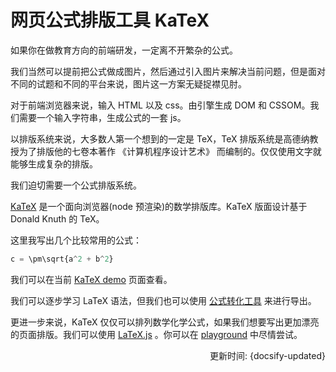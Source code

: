 # 网页公式排版工具 KaTeX

如果你在做教育方向的前端研发，一定离不开繁杂的公式。

我们当然可以提前把公式做成图片，然后通过引入图片来解决当前问题，但是面对不同的试题和不同的平台来说，图片这一方案无疑捉襟见肘。

对于前端浏览器来说，输入 HTML 以及 css。由引擎生成 DOM 和 CSSOM。我们需要一个输入字符串，生成公式的一套 js。

以排版系统来说，大多数人第一个想到的一定是 TeX，TeX 排版系统是高德纳教授为了排版他的七卷本著作 《计算机程序设计艺术》 而编制的。仅仅使用文字就能够生成复杂的排版。

我们迫切需要一个公式排版系统。

[KaTeX](https://github.com/KaTeX/KaTeX) 是一个面向浏览器(node 预渲染)的数学排版库。KaTeX 版面设计基于 Donald Knuth 的 TeX。


这里我写出几个比较常用的公式：

```js
c = \pm\sqrt{a^2 + b^2}
```

我们可以在当前 [KaTeX demo](https://wsafight.github.io/business-util/KaTeX.html) 页面查看。

我们可以逐步学习 LaTeX 语法，但我们也可以使用 [公式转化工具](https://demo.wiris.com/mathtype/en/developers.php) 来进行导出。

更进一步来说，KaTeX 仅仅可以排列数学化学公式，如果我们想要写出更加漂亮的页面排版。我们可以使用 [LaTeX.js](https://github.com/michael-brade/LaTeX.js) 。你可以在 [playground](https://latex.js.org/playground.html) 中尽情尝试。

<div style="float: right">更新时间: {docsify-updated}</div>

